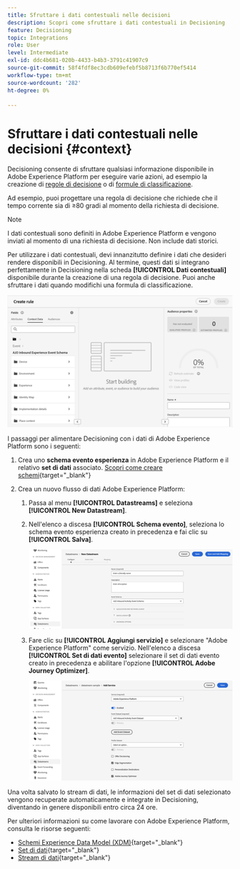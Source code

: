 ```yaml
---
title: Sfruttare i dati contestuali nelle decisioni
description: Scopri come sfruttare i dati contestuali in Decisioning
feature: Decisioning
topic: Integrations
role: User
level: Intermediate
exl-id: ddc4b681-020b-4433-b4b3-3791c41907c9
source-git-commit: 58f4fdf8ec3cdb609efebf5b8713f6b770ef5414
workflow-type: tm+mt
source-wordcount: '282'
ht-degree: 0%

---
```


# Sfruttare i dati contestuali nelle decisioni {#context}

Decisioning consente di sfruttare qualsiasi informazione disponibile in Adobe Experience Platform per eseguire varie azioni, ad esempio la creazione di [regole di decisione](rules.md) o di [formule di classificazione](ranking/ranking.md).

Ad esempio, puoi progettare una regola di decisione che richiede che il tempo corrente sia di ≥80 gradi al momento della richiesta di decisione.

>[!NOTE]
>
>I dati contestuali sono definiti in Adobe Experience Platform e vengono inviati al momento di una richiesta di decisione. Non include dati storici.

Per utilizzare i dati contestuali, devi innanzitutto definire i dati che desideri rendere disponibili in Decisioning. Al termine, questi dati si integrano perfettamente in Decisioning nella scheda **[!UICONTROL Dati contestuali]** disponibile durante la creazione di una regola di decisione. Puoi anche sfruttare i dati quando modifichi una formula di classificazione.

![](assets/decision-rules-context.png)

I passaggi per alimentare Decisioning con i dati di Adobe Experience Platform sono i seguenti:

1. Crea uno **schema evento esperienza** in Adobe Experience Platform e il relativo **set di dati** associato. [Scopri come creare schemi](https://experienceleague.adobe.com/en/docs/experience-platform/xdm/ui/resources/schemas){target="_blank"}

1. Crea un nuovo flusso di dati Adobe Experience Platform:

   1. Passa al menu **[!UICONTROL Datastreams]** e seleziona **[!UICONTROL New Datastream]**.

   1. Nell&#39;elenco a discesa **[!UICONTROL Schema evento]**, seleziona lo schema evento esperienza creato in precedenza e fai clic su **[!UICONTROL Salva]**.

      ![](assets/decision-rule-context-datastream.png)

   1. Fare clic su **[!UICONTROL Aggiungi servizio]** e selezionare &quot;Adobe Experience Platform&quot; come servizio. Nell&#39;elenco a discesa **[!UICONTROL Set di dati evento]** selezionare il set di dati evento creato in precedenza e abilitare l&#39;opzione **[!UICONTROL Adobe Journey Optimizer]**.

      ![](assets/decision-rules-context-datastream-service.png)

Una volta salvato lo stream di dati, le informazioni del set di dati selezionato vengono recuperate automaticamente e integrate in Decisioning, diventando in genere disponibili entro circa 24 ore.

Per ulteriori informazioni su come lavorare con Adobe Experience Platform, consulta le risorse seguenti:

* [Schemi Experience Data Model (XDM)](https://experienceleague.adobe.com/en/docs/experience-platform/xdm/schema/composition){target="_blank"}
* [Set di dati](https://experienceleague.adobe.com/en/docs/experience-platform/catalog/datasets/overview){target="_blank"}
* [Stream di dati](https://experienceleague.adobe.com/en/docs/experience-platform/datastreams/overview){target="_blank"}
